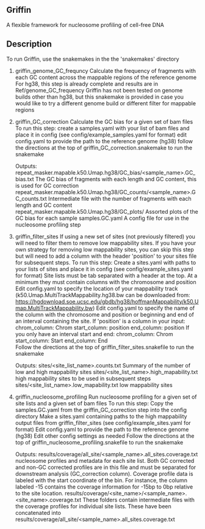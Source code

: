 ## Griffin
A flexible framework for nucleosome profiling of cell-free DNA


## Description
To run Griffin, use the snakemakes in the the 'snakemakes' directory

1. griffin_genome_GC_frequncy
    Calculate the frequency of fragments with each GC content across the mappable regions of the reference genome
    For hg38, this step is already complete and results are in Ref/genome_GC_frequency
    Griffin has not been tested on genome builds other than hg38, but this snakemake is provided in case you would like to try a different genome build or different filter for mappable regions
    
2. griffin_GC_correction
    Calculate the GC bias for a given set of bam files
    To run this step:
      create a samples.yaml with your list of bam files and place it in config (see config/example_samples.yaml for format)
      edit config.yaml to provide the path to the reference genome (hg38)
      follow the directions at the top of griffin_GC_correction.snakemake to run the snakemake
      
    Outputs:
      repeat_masker.mapable.k50.Umap.hg38/GC_bias/<sample_name>.GC_bias.txt
        The GC bias of fragments with each length and GC content, this is used for GC correction
      repeat_masker.mapable.k50.Umap.hg38/GC_counts/<sample_name>.GC_counts.txt
        Intermediate file with the number of fragments with each length and GC content
      repeat_masker.mapable.k50.Umap.hg38/GC_plots/
        Assorted plots of the GC bias for each sample
      samples.GC.yaml
        A config file for use in the nucleosome profiling step
      
3. griffin_filter_sites
    If using a new set of sites (not previously filtered) you will need to filter them to remove low mappability sites.
    If you have your own strategy for removing low mappability sites, you can skip this step but will need to add a column with the header 'position' to your sites file for subsequent steps.
    To run this step:
      Create a sites.yaml with paths to your lists of sites and place it in config (see config/example_sites.yaml for format)
      Site lists must be tab separated with a header at the top. At a minimum they must contain columns with the chromosome and position
      Edit config.yaml to specify the location of your mappability track (k50.Umap.MultiTrackMappability.hg38.bw can be downloaded from: https://hgdownload.soe.ucsc.edu/gbdb/hg38/hoffmanMappability/k50.Umap.MultiTrackMappability.bw)
      Edit config.yaml to specify the name of the column with the chromosome and position or beginning and end of an interval containing the site. 
      If 'position' is a column in your input:
        chrom_column: Chrom
        start_column: position
        end_column: position
      If you only have an interval start and end:
        chrom_column: Chrom
        start_column: Start
        end_column: End   
      Follow the directions at the top of griffin_filter_sites.snakefile to run the snakemake
      
    Outputs:
      sites/<site_list_name>.counts.txt
        Summary of the number of low and high mappability sites
      sites/<site_list_name>.high_mapability.txt
        high mappability sites to be used in subsequent steps
      sites/<site_list_name>.low_mapability.txt
        low mappability sites
      
 4. griffin_nucleosome_profiling
      Run nucleosome profiling for a given set of site lists and a given set of bam files
      To run this step:
        Copy the samples.GC.yaml from the griffin_GC_correction step into the config directory
        Make a sites.yaml containing paths to the high mappability output files from griffin_filter_sites (see config/example_sites.yaml for format)
        Edit config.yaml to provide the path to the reference genome (hg38)
        Edit other config settings as needed
        Follow the directions at the top of griffin_nucleosome_profiling.snakefile to run the snakemake
        
      Outputs:
        results/coverage/all_site/<sample_name>.all_sites.coverage.txt
          nucleosome profiles and metadata for each site list. 
          Both GC corrected and non-GC corrected profiles are in this file and must be separated for downstream analysis (GC_correction column). Coverage profile data is labeled with the start coordinate of the bin. For instance, the column labeled -15 contains the coverage information for -15bp to 0bp relative to the site location.
          results/coverage/<site_name>/<sample_name>.<site_name>.coverage.txt
            These folders contain intermediate files with the coverage profiles for individual site lists. These have been concatenated into results/coverage/all_site/<sample_name>.all_sites.coverage.txt
                  
